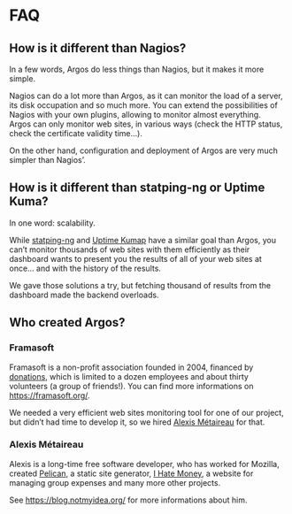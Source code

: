 # FAQ

## How is it different than Nagios?

In a few words, Argos do less things than Nagios, but it makes it more simple.

Nagios can do a lot more than Argos, as it can monitor the load of a server, its disk occupation and so much more.
You can extend the possibilities of Nagios with your own plugins, allowing to monitor almost everything.  
Argos can only monitor web sites, in various ways (check the HTTP status, check the certificate validity time…).

On the other hand, configuration and deployment of Argos are very much simpler than Nagios’.

## How is it different than statping-ng or Uptime Kuma?

In one word: scalability.

While [statping-ng](https://statping-ng.github.io/) and [Uptime Kumap](https://uptime.kuma.pet/) have a similar goal than Argos, you can’t monitor thousands of web sites with them efficiently as their dashboard wants to present you the results of all of your web sites at once… and with the history of the results.

We gave those solutions a try, but fetching thousand of results from the dashboard made the backend overloads.

## Who created Argos?

### Framasoft

Framasoft is a non-profit association founded in 2004, financed by [donations](https://support.framasoft.org/), which is limited to a dozen employees and about thirty volunteers (a group of friends!).
You can find more informations on <https://framasoft.org/>.

We needed a very efficient web sites monitoring tool for one of our project, but didn’t had time to develop it, so we hired [Alexis Métaireau](#alexis-metaireau) for that.

### Alexis Métaireau

Alexis is a long-time free software developer, who has worked for Mozilla, created [Pelican](http://getpelican.com/), a static site generator, [I Hate Money](http://ihatemoney.org/), a website for managing group expenses and many more other projects.

See <https://blog.notmyidea.org/> for more informations about him.
